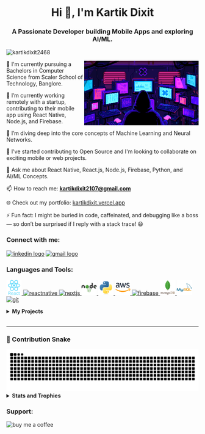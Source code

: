 <h1 align="center">Hi 👋, I'm Kartik Dixit</h1>
<h3 align="center">A Passionate Developer building Mobile Apps and exploring AI/ML.</h3>

<p align="left"> <img src="https://komarev.com/ghpvc/?username=kartikdixit2468&label=Profile%20views&color=0e75b6&style=flat" alt="kartikdixit2468" /> </p>

<img src="https://github.com/Kartikdixit2468/Kartikdixit2468/blob/main/programmer_1.gif?raw=true" alt="kartikdixit" align="right" width="300px" />

🏫 I'm currently pursuing a Bachelors in Computer Science from Scaler School of Technology, Banglore.

🔭 I’m currently working remotely with a startup, contributing to their mobile app using React Native, Node.js, and Firebase.

🌱 I’m diving deep into the core concepts of Machine Learning and Neural Networks.

🤝 I've started contributing to Open Source and I'm looking to collaborate on exciting mobile or web projects.

💬 Ask me about React Native, React.js, Node.js, Firebase, Python, and AI/ML Concepts.

📫 How to reach me: **[kartikdixit2107@gmail.com](mailto:kartikdixit2107@gmail.com)**

<!-- 📄 Know about my experiences: [My Resume](#) -->

🌐 Check out my portfolio: [kartikdixit.vercel.app](https://kartikdixit.vercel.app)

⚡ Fun fact: I might be buried in code, caffeinated, and debugging like a boss — so don’t be surprised if I reply with a stack trace! 😄

<h3 align="left">Connect with me:</h3>
<p align="left">
<a href="https://linkedin.com/in/kartik-dixit-650b60260" target="_blank"><img align="center" src="https://img.shields.io/static/v1?message=LinkedIn&logo=linkedin&label=&color=0077B5&logoColor=white&labelColor=&style=for-the-badge" height="35" alt="linkedin logo" /></a>
<a href="mailto:kartikdixit2107@gmail.com" target="_blank"><img align="center" src="https://img.shields.io/static/v1?message=Gmail&logo=gmail&label=&color=D14836&logoColor=white&labelColor=&style=for-the-badge" height="35" alt="gmail logo" /></a>
</p>

<h3 align="left">Languages and Tools:</h3>
<p align="left">
<a href="https://reactjs.org/" target="_blank" rel="noreferrer"> <img src="https://raw.githubusercontent.com/devicons/devicon/master/icons/react/react-original-wordmark.svg" alt="react" width="40" height="40"/> </a>
<a href="https://reactnative.dev/" target="_blank" rel="noreferrer"> <img src="https://reactnative.dev/img/header_logo.svg" alt="reactnative" width="40" height="40"/> </a>
<a href="https://nextjs.org/" target="_blank" rel="noreferrer"> <img src="https://cdn.worldvectorlogo.com/logos/nextjs-2.svg" alt="nextjs" width="40" height="40"/> </a>
<a href="https://nodejs.org" target="_blank" rel="noreferrer"> <img src="https://raw.githubusercontent.com/devicons/devicon/master/icons/nodejs/nodejs-original-wordmark.svg" alt="nodejs" width="40" height="40"/> </a>
<a href="https://www.python.org" target="_blank" rel="noreferrer"> <img src="https://raw.githubusercontent.com/devicons/devicon/master/icons/python/python-original.svg" alt="python" width="40" height="40"/> </a>
<a href="https://aws.amazon.com" target="_blank" rel="noreferrer"> <img src="https://raw.githubusercontent.com/devicons/devicon/master/icons/amazonwebservices/amazonwebservices-original-wordmark.svg" alt="aws" width="40" height="40"/> </a>
<a href="https://firebase.google.com/" target="_blank" rel="noreferrer"> <img src="https://www.vectorlogo.zone/logos/firebase/firebase-icon.svg" alt="firebase" width="40" height="40"/> </a>
<a href="https://www.mongodb.com/" target="_blank" rel="noreferrer"> <img src="https://raw.githubusercontent.com/devicons/devicon/master/icons/mongodb/mongodb-original-wordmark.svg" alt="mongodb" width="40" height="40"/> </a>
<a href="https://www.mysql.com/" target="_blank" rel="noreferrer"> <img src="https://raw.githubusercontent.com/devicons/devicon/master/icons/mysql/mysql-original-wordmark.svg" alt="mysql" width="40" height="40"/> </a>
<a href="https://git-scm.com/" target="_blank" rel="noreferrer"> <img src="https://www.vectorlogo.zone/logos/git-scm/git-scm-icon.svg" alt="git" width="40" height="40"/> </a>
</p>

<details>
<summary><b>My Projects</b></summary>
<table>
<thead>
<tr>
<th>Project Name</th>
<th>Skills Used</th>
<th>Description</th>
<th>Link</th>
</tr>
</thead>
<tbody>
<tr>
<td>Project 1</td>
<td>React, Firebase</td>
<td>A Swiggy-like food ordering clone built using React and Firebase (<a href="https://github.com/Kartikdixit2468/Scaler-Swiggy">GitHub</a>).</td>
<td><a href="https://github.com/Kartikdixit2468/Scaler-Swiggy">View Project</a></td>
</tr>
<tr>
<td>Project 2</td>
<td>Node.js, MySQL</td>
<td>A backend service for PujaHarGhar, developed with Node.js and MySQL (<a href="https://github.com/Kartikdixit2468/pujaharghar-backend">GitHub</a>).</td>
<td><a href="https://github.com/Kartikdixit2468/pujaharghar-backend">View Project</a></td>
</tr>
<tr>
<td>Project 3</td>
<td>Python, PyGame</td>
<td>A fun space shooter game built with Python and PyGame (<a href="https://github.com/Kartikdixit2468/space-shooter-game-python">GitHub</a>).</td>
<td><a href="https://github.com/Kartikdixit2468/space-shooter-game-python">View Project</a></td>
</tr>
<tr>
<td>Project 4</td>
<td>Node.js, MySQL, Razorpay</td>
<td>An e-commerce handicraft site with Razorpay integration using Node.js and MySQL (<a href="https://github.com/Kartikdixit2468/proffessional-handicraft-selling-site">GitHub</a>).</td>
<td><a href="https://github.com/Kartikdixit2468/proffessional-handicraft-selling-site">View Project</a></td>
</tr>
</tbody>
</table>
</details>

<br clear="both">

---

### 🐍 Contribution Snake

<picture>
  <source media="(prefers-color-scheme: dark)" srcset="https://raw.githubusercontent.com/Kartikdixit2468/Kartikdixit2468/output/snake-dark.svg" />
  <source media="(prefers-color-scheme: light)" srcset="https://raw.githubusercontent.com/Kartikdixit2468/Kartikdixit2468/output/snake.svg" />
  <img alt="github-snake" src="https://raw.githubusercontent.com/Kartikdixit2468/Kartikdixit2468/output/snake.svg" />
</picture>


<details>
<summary><b>Stats and Trophies</b></summary>

<div align="center">
<img src="https://github-readme-stats.vercel.app/api?username=kartikdixit2468&hide_title=false&hide_rank=true&show_icons=true&include_all_commits=true&count_private=true&disable_animations=false&theme=dracula&locale=en&hide_border=false" height="150" alt="stats graph"  />
<img src="https://github-readme-stats.vercel.app/api/top-langs?username=kartikdixit2468&locale=en&hide_title=false&layout=compact&card_width=320&langs_count=5&theme=dracula&hide_border=false" height="150" alt="languages graph"  />
</div>

<div align="center">
<img src="https://github-readme-streak-stats.herokuapp.com?user=kartikdixit2468&theme=dracula" alt="streak stats" />
<a href="https://github.com/ryo-ma/github-profile-trophy">
<img src="https://github-profile-trophy.vercel.app/?username=kartikdixit2468&theme=dracula&column=5" alt="trophy" />
</a>
</div>

</details>


<h3 align="left">Support:</h3>
<p><a href="https://www.buymeacoffee.com/kartikdixit"> <img align="left" src="https://cdn.buymeacoffee.com/buttons/v2/default-yellow.png" height="50" width="210" alt="buy me a coffee" /></a></p><br><br>

